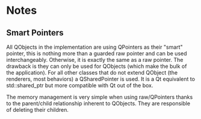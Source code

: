 # Notes


## Smart Pointers
All QObjects in the implementation are using QPointers as their "smart" pointer, this is nothing more than a guarded raw pointer and can be used interchangeably. Otherwise, it is exactly the same as a raw pointer. The drawback is they can only be used for QObjects (which make the bulk of the application). For all other classes that do not extend QObject (the renderers, most behaviors) a QSharedPointer is used. It is a Qt equivalent to std::shared_ptr but more compatible with Qt out of the box.

The memory management is very simple when using raw/QPointers thanks to the parent/child relationship inherent to QObjects. They are responsible of deleting their children.


